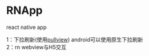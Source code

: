 # RNApp
react native app

1：下拉刷新(使用[pullview](https://github.com/wuyunqiang/react-native-pullview)) android可以使用原生下拉刷新<br>
2：rn webview与H5交互<br>
